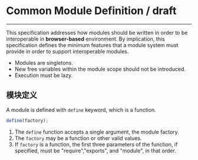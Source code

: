 # Common Module Definition / draft

------

This specification addresses how modules should be written in order to be interoperable in **browser-based** environment. By implication, this specification defines the minimum features that a module system must provide in order to support interoperable modules.

* Modules are singletons.
* New free variables within the module scope should not be introduced.
* Execution must be lazy.

## 模块定义

A module is defined with `define` keyword, which is a function.

```js
define(factory);
```

1. The `define` function accepts a single argument, the module factory.
2. The `factory` may be a function or other valid values.
3. If `factory` is a function, the first three parameters of the function, if specified, must be "require","exports", and "module", in that order.
